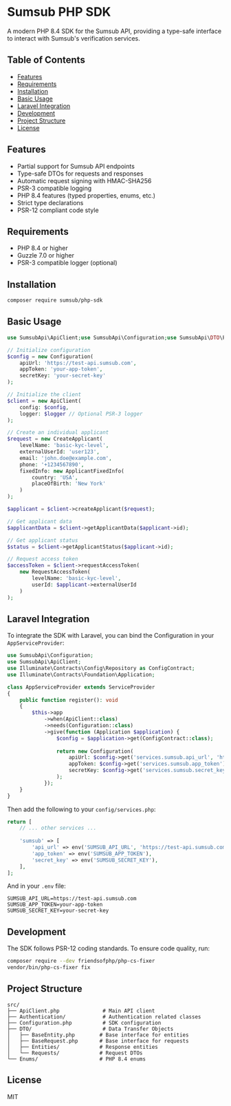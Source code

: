 # Sumsub PHP SDK

A modern PHP 8.4 SDK for the Sumsub API, providing a type-safe interface to interact with Sumsub's verification services.

## Table of Contents

- [Features](#features)
- [Requirements](#requirements)
- [Installation](#installation)
- [Basic Usage](#basic-usage)
- [Laravel Integration](#laravel-integration)
- [Development](#development)
- [Project Structure](#project-structure)
- [License](#license)

## Features

- Partial support for Sumsub API endpoints
- Type-safe DTOs for requests and responses
- Automatic request signing with HMAC-SHA256
- PSR-3 compatible logging
- PHP 8.4 features (typed properties, enums, etc.)
- Strict type declarations
- PSR-12 compliant code style

## Requirements

- PHP 8.4 or higher
- Guzzle 7.0 or higher
- PSR-3 compatible logger (optional)

## Installation

```bash
composer require sumsub/php-sdk
```

## Basic Usage

```php
use SumsubApi\ApiClient;use SumsubApi\Configuration;use SumsubApi\DTO\Parts\ApplicantFixedInfo;use SumsubApi\DTO\Requests\CreateApplicant;

// Initialize configuration
$config = new Configuration(
    apiUrl: 'https://test-api.sumsub.com',
    appToken: 'your-app-token',
    secretKey: 'your-secret-key'
);

// Initialize the client
$client = new ApiClient(
    config: $config,
    logger: $logger // Optional PSR-3 logger
);

// Create an individual applicant
$request = new CreateApplicant(
    levelName: 'basic-kyc-level',
    externalUserId: 'user123',
    email: 'john.doe@example.com',
    phone: '+1234567890',
    fixedInfo: new ApplicantFixedInfo(
        country: 'USA',
        placeOfBirth: 'New York'
    )
);

$applicant = $client->createApplicant($request);

// Get applicant data
$applicantData = $client->getApplicantData($applicant->id);

// Get applicant status
$status = $client->getApplicantStatus($applicant->id);

// Request access token
$accessToken = $client->requestAccessToken(
    new RequestAccessToken(
        levelName: 'basic-kyc-level',
        userId: $applicant->externalUserId
    )
);
```

## Laravel Integration

To integrate the SDK with Laravel, you can bind the Configuration in your `AppServiceProvider`:

```php
use SumsubApi\Configuration;
use SumsubApi\ApiClient;
use Illuminate\Contracts\Config\Repository as ConfigContract;
use Illuminate\Contracts\Foundation\Application;

class AppServiceProvider extends ServiceProvider
{
    public function register(): void
    {
        $this->app
            ->when(ApiClient::class)
            ->needs(Configuration::class)
            ->give(function (Application $application) {
                $config = $application->get(ConfigContract::class);
                
                return new Configuration(
                    apiUrl: $config->get('services.sumsub.api_url', 'https://test-api.sumsub.com'),
                    appToken: $config->get('services.sumsub.app_token'),
                    secretKey: $config->get('services.sumsub.secret_key')
                );
            });
    }
}
```

Then add the following to your `config/services.php`:

```php
return [
    // ... other services ...
    
    'sumsub' => [
        'api_url' => env('SUMSUB_API_URL', 'https://test-api.sumsub.com'),
        'app_token' => env('SUMSUB_APP_TOKEN'),
        'secret_key' => env('SUMSUB_SECRET_KEY'),
    ],
];
```

And in your `.env` file:

```env
SUMSUB_API_URL=https://test-api.sumsub.com
SUMSUB_APP_TOKEN=your-app-token
SUMSUB_SECRET_KEY=your-secret-key
```

## Development

The SDK follows PSR-12 coding standards. To ensure code quality, run:

```bash
composer require --dev friendsofphp/php-cs-fixer
vendor/bin/php-cs-fixer fix
```

## Project Structure

```
src/
├── ApiClient.php              # Main API client
├── Authentication/            # Authentication related classes
├── Configuration.php          # SDK configuration
├── DTO/                       # Data Transfer Objects
│   ├── BaseEntity.php        # Base interface for entities
│   ├── BaseRequest.php       # Base interface for requests
│   ├── Entities/             # Response entities
│   └── Requests/             # Request DTOs
└── Enums/                    # PHP 8.4 enums
```

## License

MIT